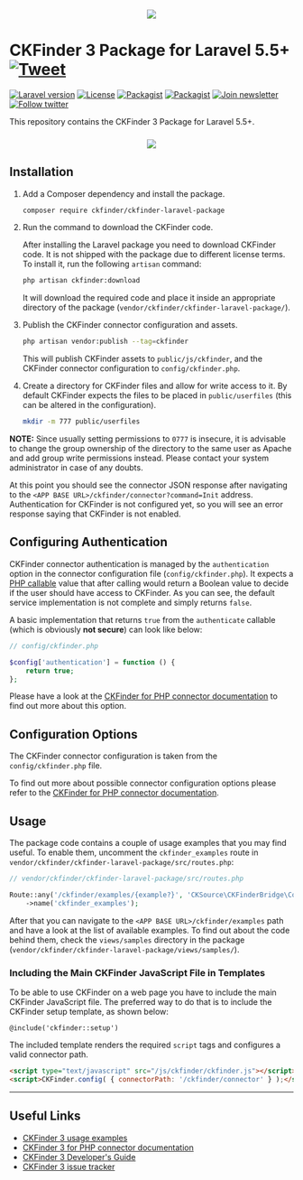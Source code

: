 <h3 align="center"><img src="https://user-images.githubusercontent.com/803299/42567830-6b6d3ad6-850b-11e8-9151-43021c92d8b7.png"></h3>

# CKFinder 3 Package for Laravel 5.5+ [![Tweet](https://img.shields.io/twitter/url/http/shields.io.svg?style=social)](https://twitter.com/intent/tweet?text=Check%20out%20CKFinder%20package%20for%20Laravel%20&url=https://github.com/ckfinder/ckfinder-laravel-package)

[![Laravel version](https://img.shields.io/badge/Laravel-5.5%2C%205.6-green.svg)]()
[![License](https://img.shields.io/badge/license-MIT-blue.svg)](https://opensource.org/licenses/MIT)
[![Packagist](https://img.shields.io/packagist/v/ckfinder/ckfinder-laravel-package.svg)](https://packagist.org/packages/ckfinder/ckfinder-laravel-package)
[![Packagist](https://img.shields.io/packagist/dt/ckfinder/ckfinder-laravel-package.svg)](https://packagist.org/packages/ckfinder/ckfinder-laravel-package)
[![Join newsletter](https://img.shields.io/badge/join-newsletter-00cc99.svg)](http://eepurl.com/c3zRPr)
[![Follow twitter](https://img.shields.io/badge/follow-twitter-00cc99.svg)](https://twitter.com/ckeditor)

This repository contains the CKFinder 3 Package for Laravel 5.5+.

<h3 align="center"><a href="https://docs.ckeditor.com/ckfinder/demo/ckfinder3/samples/widget.html"><img src="https://user-images.githubusercontent.com/803299/42693315-18717aae-86af-11e8-863a-74070edb3912.png"></a></h3>

## Installation

1. Add a Composer dependency and install the package.

    ```bash
    composer require ckfinder/ckfinder-laravel-package
    ```

2. Run the command to download the CKFinder code.

    After installing the Laravel package you need to download CKFinder code. It is not shipped with the package due to different license terms. To install it, run the following `artisan` command:

    ```bash
    php artisan ckfinder:download
    ```

    It will download the required code and place it inside an appropriate directory of the package (`vendor/ckfinder/ckfinder-laravel-package/`).

3. Publish the CKFinder connector configuration and assets.

    ```bash
    php artisan vendor:publish --tag=ckfinder
    ```

    This will publish CKFinder assets to `public/js/ckfinder`, and the CKFinder connector configuration to `config/ckfinder.php`.

4. Create a directory for CKFinder files and allow for write access to it. By default CKFinder expects the files to be placed in `public/userfiles` (this can be altered in the configuration).

    ```bash
    mkdir -m 777 public/userfiles
    ```

**NOTE:** Since usually setting permissions to `0777` is insecure, it is advisable to change the group ownership of the directory to the same user as Apache and add group write permissions instead. Please contact your system administrator in case of any doubts.

At this point you should see the connector JSON response after navigating to the `<APP BASE URL>/ckfinder/connector?command=Init` address.
Authentication for CKFinder is not configured yet, so you will see an error response saying that CKFinder is not enabled.

## Configuring Authentication

CKFinder connector authentication is managed by the `authentication` option in the connector configuration file (`config/ckfinder.php`).
It expects a [PHP callable](http://php.net/manual/pl/language.types.callable.php) value that after calling would return a Boolean value to decide if the user should have access to CKFinder.
As you can see, the default service implementation is not complete and simply returns `false`.

A basic implementation that returns `true` from the `authenticate` callable (which is obviously **not secure**) can look like below:

```php
// config/ckfinder.php

$config['authentication'] = function () {
    return true;
};
```

Please have a look at the [CKFinder for PHP connector documentation](https://docs.ckeditor.com/ckfinder/ckfinder3-php/configuration.html#configuration_options_authentication) to find out
more about this option.

## Configuration Options

The CKFinder connector configuration is taken from the `config/ckfinder.php` file.

To find out more about possible connector configuration options please refer to the [CKFinder for PHP connector documentation](http://docs.cksource.com/ckfinder3-php/configuration.html).

## Usage

The package code contains a couple of usage examples that you may find useful. To enable them, uncomment the `ckfinder_examples`
route in `vendor/ckfinder/ckfinder-laravel-package/src/routes.php`:

```php
// vendor/ckfinder/ckfinder-laravel-package/src/routes.php

Route::any('/ckfinder/examples/{example?}', 'CKSource\CKFinderBridge\Controller\CKFinderController@examplesAction')
    ->name('ckfinder_examples');
```

After that you can navigate to the `<APP BASE URL>/ckfinder/examples` path and have a look at the list of available examples.
To find out about the code behind them, check the `views/samples` directory in the package (`vendor/ckfinder/ckfinder-laravel-package/views/samples/`).

### Including the Main CKFinder JavaScript File in Templates

To be able to use CKFinder on a web page you have to include the main CKFinder JavaScript file.
The preferred way to do that is to include the CKFinder setup template, as shown below:

```blade
@include('ckfinder::setup')
```

The included template renders the required `script` tags and configures a valid connector path.

```html
<script type="text/javascript" src="/js/ckfinder/ckfinder.js"></script>
<script>CKFinder.config( { connectorPath: '/ckfinder/connector' } );</script>
```

---

## Useful Links

 * [CKFinder 3 usage examples](https://docs.ckeditor.com/ckfinder/demo/ckfinder3/samples/widget.html)
 * [CKFinder 3 for PHP connector documentation](https://docs.ckeditor.com/ckfinder/ckfinder3-php/)
 * [CKFinder 3 Developer's Guide](https://docs.ckeditor.com/ckfinder/ckfinder3/)
 * [CKFinder 3 issue tracker](https://github.com/ckfinder/ckfinder)
